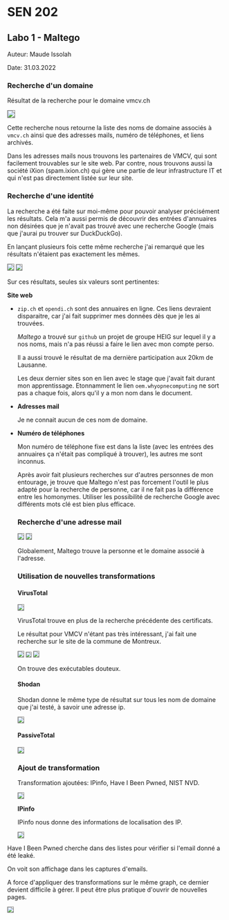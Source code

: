 # SEN 202

## Labo 1 - Maltego

Auteur: Maude Issolah

Date: 31.03.2022



### Recherche d'un domaine

Résultat de la recherche pour le domaine vmcv.ch

<img src="images/rendu/domain.png" style="border:1px solid grey;zoom:100%;" />

Cette recherche nous retourne la liste des noms de domaine associés à `vmcv.ch` ainsi que des adresses mails, numéro de téléphones, et liens archivés.

Dans les adresses mails nous trouvons les partenaires de VMCV, qui sont facilement trouvables sur le site web. Par contre, nous trouvons aussi la société iXion (spam.ixion.ch) qui gère une partie de leur infrastructure IT et qui n'est pas directement listée sur leur site.



### Recherche d'une identité

La recherche a été faite sur moi-même pour pouvoir analyser précisément les résultats. Cela m'a aussi permis de découvrir des entrées d'annuaires non désirées que je n'avait pas trouvé avec une recherche Google (mais que j'aurai pu trouver sur DuckDuckGo).

En lançant plusieurs fois cette même recherche j'ai remarqué que les résultats n'étaient pas exactement les mêmes.

<img src="images/rendu/moi.png" style="border:1px solid grey;zoom:90%;" />

<img src="images/rendu/moi2.png" style="border:1px solid grey;zoom:80%;" />

Sur ces résultats, seules six valeurs sont pertinentes:

**Site web**

- `zip.ch` et `opendi.ch` sont des annuaires en ligne. Ces liens devraient disparaitre, car j'ai fait supprimer mes données dès que je les ai trouvées.

  *Maltego* a trouvé sur `github` un projet de groupe HEIG sur lequel il y a nos noms, mais n'a pas réussi a faire le lien avec mon compte perso.

  Il a aussi trouvé le résultat de ma dernière participation aux 20km de Lausanne.

  Les deux dernier sites son en lien avec le stage que j'avait fait durant mon apprentissage. Etonnamment le lien `oem.whyopnecomputing` ne sort pas a chaque fois, alors qu'il y a mon nom dans le document.

- **Adresses mail**

  Je ne connait aucun de ces nom de domaine.

- **Numéro de téléphones**

  Mon numéro de téléphone fixe est dans la liste (avec les entrées des annuaires ça n'était pas compliqué à trouver), les autres me sont inconnus.

  

  Après avoir fait plusieurs recherches sur d'autres personnes de mon entourage, je trouve que Maltego n'est pas forcement l'outil le plus adapté pour la recherche de personne, car il ne fait pas la différence entre les homonymes. Utiliser les possibilité de recherche Google avec différents mots clé est bien plus efficace.

  

  ### Recherche d'une adresse mail

  <img src="images/rendu/mail-moi.png" style="border:1px solid grey;zoom:80%;" />

  <img src="images/rendu/mail-moi2.png" style="border:1px solid grey;zoom:80%;" />

  Globalement, Maltego trouve la personne et le domaine associé à l'adresse.

  

  ### Utilisation de nouvelles transformations

  #### VirusTotal 
  
  <img src="images/rendu/virusTotal.png" style="border:1px solid grey;zoom:80%;" />
  
  VirusTotal trouve en plus de la recherche précédente des certificats.
  
  Le résultat pour VMCV n'étant pas très intéressant, j'ai fait une recherche sur le site de la commune de Montreux.
  
  <img src="images/rendu/virusTotal-MTX.png" style="border:1px solid grey;zoom:80%;" />
  
  <img src="images/rendu/mtx-gxx.png" style="border:1px solid grey;zoom:70%;" />
  
  <img src="images/rendu/mtx-dxv.png" style="border:1px solid grey;zoom:80%;" />
  
  On trouve des exécutables douteux.
  
  
  
  #### Shodan 
  
  Shodan donne le même type de résultat sur tous les nom de domaine que j'ai testé, à savoir une adresse ip.
  
  <img src="images/rendu/shodan.png" style="border:1px solid grey;zoom:80%;" />
  
  
  
  #### PassiveTotal 
  
  <img src="images/rendu/passiveTotal.png" style="border:1px solid grey;zoom:80%;" />
  
  
  
  ### Ajout de transformation
  
  Transformation ajoutées: IPinfo, Have I Been Pwned, NIST NVD.
  
  <img src="images/rendu/transform.png" style="border:1px solid grey;zoom:80%;" />
  
  
  
  **IPinfo**
  
  IPinfo nous donne des informations de localisation des IP.
  
  <img src="images/rendu/ipinfo2.png" style="border:1px solid grey;zoom:80%;" />



Have I Been Pwned cherche dans des listes pour vérifier si l'email donné a été leaké.

On voit son affichage dans les captures d'emails.



A force d'appliquer des transformations sur le même graph, ce dernier devient difficile à gérer. Il peut être plus pratique d'ouvrir de nouvelles pages.

<img src="images/rendu/view.png" style="border:1px solid grey;zoom:80%;" />
